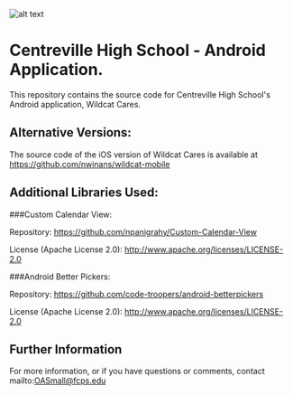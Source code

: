 ![alt text](https://i.imgur.com/fFHXXyz.png)

# Centreville High School - Android Application. 
This repository contains the source code for Centreville High School's Android application, Wildcat Cares.

## Alternative Versions:
The source code of the iOS version of Wildcat Cares is available at https://github.com/nwinans/wildcat-mobile

## Additional Libraries Used:
###Custom Calendar View:

Repository: https://github.com/npanigrahy/Custom-Calendar-View

License (Apache License 2.0): http://www.apache.org/licenses/LICENSE-2.0

###Android Better Pickers:

Repository: https://github.com/code-troopers/android-betterpickers

License (Apache License 2.0): http://www.apache.org/licenses/LICENSE-2.0


## Further Information
For more information, or if you have questions or comments, contact mailto:OASmall@fcps.edu
